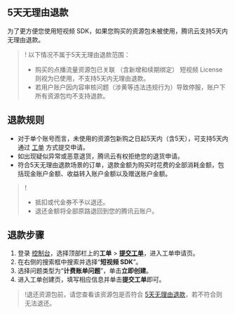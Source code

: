 [](id:back1)
## 5天无理由退款
为了更方便您使用短视频 SDK，如果您购买的资源包未被使用，腾讯云支持5天内无理由退款。

>! 以下情况不属于5天无理由退款范围： 
>- 购买的点播流量资源包已关联 （含新增和续期绑定） 短视频 License 则视为已使用，不支持5天内无理由退款。 
>- 若用户账户因内容审核问题（涉黄等违法违规行为）导致停服，账户下所有资源包均不支持退款。

## 退款规则
- 对于单个账号而言，未使用的资源包新购之日起5天内（含5天），可支持5天内通过 [工单](https://console.cloud.tencent.com/workorder/category) 方式提交申请。
- 如出现疑似异常或恶意退货，腾讯云有权拒绝您的退货申请。
- 符合5天无理由退款场景的订单，退款金额为购买时花费的全部消耗金额，包括现金账户金额、收益转入账户金额以及赠送账户金额。

>!
> - 抵扣或代金券不予以退还。
> - 退还金额将全部原路退回到您的腾讯云账户。

## 退款步骤
1. 登录 [控制台](https://console.cloud.tencent.com/)，选择顶部栏上的**工单** > [**提交工单**](https://console.cloud.tencent.com/workorder/category)，进入工单申请页。
2. 在右侧的搜索框中搜索并选择“**短视频 SDK**”。
3. 选择问题类型为“**计费账单问题**”，单击**立即创建**。
4. 进入工单创建页，填写相应信息并单击**提交工单**即可。

>!退还资源包前，请您查看该资源包是否符合 [5天无理由退款](#back1)，若不符合则无法退还。
